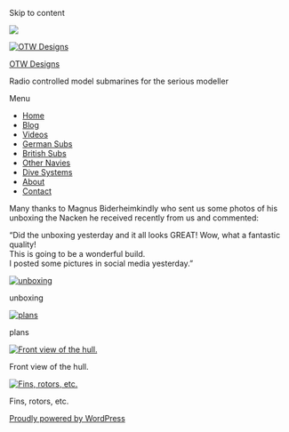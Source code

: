 Skip to content

![](/downloaded/images/cropped-home-back.jpg)

[![OTW Designs](/downloaded/images/cropped-fish-1.png)](/)

[OTW Designs](/)

Radio controlled model submarines for the serious modeller

Menu

  * [Home](/)
  * [Blog](/blog/)
  * [Videos](/videos/)
  * [German Subs](/#GermanSubs)
  * [British Subs](/#BritishSubs)
  * [Other Navies](/#OtherNavies)
  * [Dive Systems](/#DiveSystems)
  * [About](/about-2/)
  * [Contact](/contact-us/)

Many thanks to Magnus Biderheimkindly who sent us some photos of his unboxing
the Nacken he received recently from us and commented:

“Did the unboxing yesterday and it all looks GREAT! Wow, what a fantastic
quality!  
This is going to be a wonderful build.  
I posted some pictures in social media yesterday.”

[![unboxing](/downloaded/images/image3.jpeg)](/wp-content/uploads/2021/05/image3.jpeg)

unboxing

[![plans](/downloaded/images/image2.jpeg)](/wp-content/uploads/2021/05/image2.jpeg)

plans

[![Front view of the hull.](/downloaded/images/image1.jpeg)](/wp-content/uploads/2021/05/image1.jpeg)

Front view of the hull.

[![Fins, rotors, etc.](/downloaded/images/image0-150x150.jpeg)](/wp-content/uploads/2021/05/image0.jpeg)

Fins, rotors, etc.

[ Proudly powered by WordPress ](https://en-gb.wordpress.org/)

